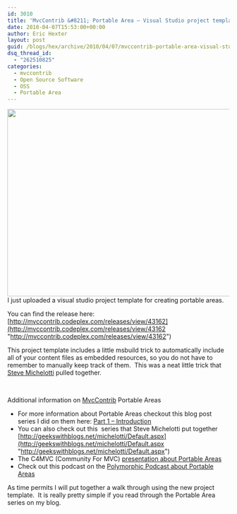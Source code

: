 ```yaml
---
id: 3010
title: 'MvcContrib &#8211; Portable Area – Visual Studio project template'
date: 2010-04-07T15:53:00+00:00
author: Eric Hexter
layout: post
guid: /blogs/hex/archive/2010/04/07/mvccontrib-portable-area-visual-studio-project-template.aspx
dsq_thread_id:
  - "262510825"
categories:
  - mvccontrib
  - Open Source Software
  - OSS
  - Portable Area
---
```

<img style="margin: 0px 0px 0px 20px" align="right" src="http://www.fas.org/man/dod-101/sys/land/m-60a1-avlb-dvic336.jpg" width="640" height="424" />I just uploaded a visual studio project template for creating portable areas.&#160; 

You can find the release here: [http://mvccontrib.codeplex.com/releases/view/43162](http://mvccontrib.codeplex.com/releases/view/43162 "http://mvccontrib.codeplex.com/releases/view/43162")

This project template includes a little msbuild trick to automatically include all of your content files as embedded resources, so you do not have to remember to manually keep track of them.&#160; This was a neat little trick that [Steve Michelotti](http://geekswithblogs.net/michelotti/Default.aspx) pulled together.

&#160;

Additional information on <a href="http://www.mvccontrib.org" target="_blank">MvcContrib</a> Portable Areas

  * For more information about Portable Areas checkout this blog post series I did on them here: [Part 1 – Introduction](http://www.lostechies.com/blogs/hex/archive/2009/11/01/asp-net-mvc-portable-areas-via-mvccontrib.aspx) 
  * You can also check out this&#160; series that Steve Michelotti put together [http://geekswithblogs.net/michelotti/Default.aspx](http://geekswithblogs.net/michelotti/Default.aspx "http://geekswithblogs.net/michelotti/Default.aspx") 
  * The C4MVC (Community For MVC) [presentation about Portable Areas](http://www.viddler.com/explore/c4mvc/videos/11) 
  * Check out this podcast on the [Polymorphic Podcast about Portable Areas](http://weblogs.asp.net/craigshoemaker/archive/2010/01/07/podcast-portable-areas-with-jeffrey-palermo-and-eric-hexter.aspx) 

As time permits I will put together a walk through using the new project template.&#160; It is really pretty simple if you read through the Portable Area series on my blog.